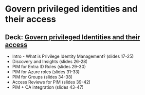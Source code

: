 # Govern privileged identities and their access  

## Deck: [Govern privileged Identities and their access](./EIGA%20POC%20-%20Scenario%204%20-%20Govern%20privileged%20identities%20and%20their%20access.pptx)

- Intro - What is Privilege Identity Management? (slides 17-25)  
- Discovery and Insights (slides 26-28)
- PIM for Entra ID Roles (slides 29-30)
- PIM for Azure roles (slides 31-33)
- PIM for Groups (slides 34-38)
- Access Reviews for PIM (slides 39-42)
- PIM + CA integration  (slides 43-47)
